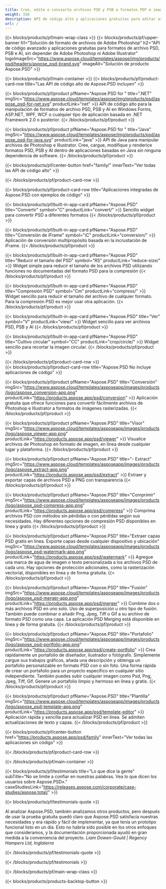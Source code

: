 ```yaml
---
title: Cree, edite o convierta archivos PSD y PSB a formatos PDF e imagen
weight: 310
description: API de código alto y aplicaciones gratuitas para editar archivos de Photoshop. Posibilidad de actualizar las propiedades de la capa, añadir marcas de agua, escala de rotación, voltear, recortar, dithering, ráster, conversión.
url: /
---
```


{{< blocks/products/pf/main-wrap-class >}}
{{< blocks/products/pf/upper-banner h1="Solución de formato de archivos de Adobe Photoshop" h2="API de código avanzado y aplicaciones gratuitas para formatos de archivo PSD, PSB e AI, sin depender de Adobe Photoshop ni Adobe Illustrator" logoImageSrc="https://www.aspose.cloud/templates/aspose/img/products/psd/headers/aspose_psd-brand.svg" imageAlt="Solución de producto Aspose.PSD" >}}

{{< blocks/products/pf/main-container >}}
{{< blocks/products/pf/product-card-row title="Las API de código alto de Aspose.PSD incluyen" >}}

{{< blocks/products/pf/product pfName="Aspose.PSD for " title=".NET" imgSrc="https://www.aspose.cloud/templates/aspose/img/products/psd/aspose_psd-for-net.svg" productLink="net" >}}
API de código alto para la manipulación de formatos de archivo PSD, PSB y AI en Windows Forms, ASP.NET, WPF, WCF o cualquier tipo de aplicación basada en .NET Framework 2.0 o posterior.
{{< /blocks/products/pf/product >}}

{{< blocks/products/pf/product pfName="Aspose.PSD for " title="Java" imgSrc="https://www.aspose.cloud/templates/aspose/img/products/psd/aspose_psd-for-java.svg" productLink="java" >}}
API de Java para manipular archivos de Photoshop e Illustrator. Cree, cargue, modifique y renderice formatos PSD, PSB y AI dentro de aplicaciones basadas en Java sin ninguna dependencia de software.
{{< /blocks/products/pf/product >}}

{{< blocks/products/pf/center-button href="family/" innerText="Ver todas las API de código alto" >}}

{{< /blocks/products/pf/product-card-row >}}

{{< blocks/products/pf/product-card-row title="Aplicaciones integradas de Aspose.PSD con ejemplos de código" >}}

{{< blocks/products/pf/built-in-app-card pfName="Aspose.PSD" title="Convertir" symbol="C" productLink="convert/" >}}
Sencillo widget para convertir PSD a diferentes formatos
{{< /blocks/products/pf/product >}}

{{< blocks/products/pf/built-in-app-card pfName="Aspose.PSD" title="Conversión de iFrame" symbol="iC" productLink="conversion/" >}}
Aplicación de conversión multipropósito basada en la incrustación de iFrame.
{{< /blocks/products/pf/product >}}

{{< blocks/products/pf/built-in-app-card pfName="Aspose.PSD" title="Reducir el tamaño del PSD" symbol="RS" productLink="reduce-size/" >}}
Widget simple para reducir el tamaño de los archivos PSD utilizando funciones no documentadas del formato PSD para la compresión
{{< /blocks/products/pf/product >}}

{{< blocks/products/pf/built-in-app-card pfName="Aspose.PSD" title="Compresión PSD" symbol="Cm" productLink="compress/" >}}
Widget sencillo para reducir el tamaño del archivo de cualquier formato. Para la compresión PSD es mejor usar otra aplicación.
{{< /blocks/products/pf/product >}}

{{< blocks/products/pf/built-in-app-card pfName="Aspose.PSD" title="Ver" symbol="V" productLink="view/" >}}
Widget sencillo para ver archivos PSD, PSB y AI
{{< /blocks/products/pf/product >}}

{{< blocks/products/pf/built-in-app-card pfName="Aspose.PSD" title="Cultivo circular" symbol="CC" productLink="crop/circle/" >}}
Widget sencillo para recortar la imagen circular.
{{< /blocks/products/pf/product >}}
									
{{< /blocks/products/pf/product-card-row >}}										   
{{< blocks/products/pf/product-card-row title="Aspose.PSD No incluye aplicaciones de código" >}}

{{< blocks/products/pf/product pfName="Aspose.PSD" title="Conversión" imgSrc="https://www.aspose.cloud/templates/asposeapp/images/products/logo/aspose_conversion-app.png" productLink="https://products.aspose.app/psd/conversion" >}}
Aplicación gratuita que ofrece funciones para convertir fácilmente archivos de Photoshop e Illustrator a formatos de imágenes rasterizadas.
{{< /blocks/products/pf/product >}}

{{< blocks/products/pf/product pfName="Aspose.PSD" title="Visor" imgSrc="https://www.aspose.cloud/templates/asposeapp/images/products/logo/aspose_viewer-app.png" productLink="https://products.aspose.app/psd/viewer" >}}
Visualice archivos de Photoshop en formato de imagen, en línea desde cualquier lugar y plataforma.
{{< /blocks/products/pf/product >}}

{{< blocks/products/pf/product pfName="Aspose.PSD" title="- Extract" imgSrc="https://www.aspose.cloud/templates/asposeapp/images/products/logo/aspose_extract-app.png" productLink="https://products.aspose.app/psd/extract" >}}
Extraer y exportar capas de archivos PSD a PNG con transparencia
{{< /blocks/products/pf/product >}}

{{< blocks/products/pf/product pfName="Aspose.PSD" title="Comprimir" imgSrc="https://www.aspose.cloud/templates/asposeapp/images/products/logo/aspose_psd-compress-app.png" productLink="https://products.aspose.app/psd/compress" >}}
Comprima archivos PSD con métodos sin pérdidas o con pérdidas según sus necesidades. Hay diferentes opciones de compresión PSD disponibles en línea y gratis
{{< /blocks/products/pf/product >}}

{{< blocks/products/pf/product pfName="Aspose.PSD" title="Extraer capas PSD gratis en línea. Exporte capas desde cualquier dispositivo y ubicación" imgSrc="https://www.aspose.cloud/templates/asposeapp/images/products/logo/aspose_psd-watermark-app.png" productLink="https://products.aspose.app/psd/watermark" >}}
Agregue una marca de agua de imagen o texto personalizada a los archivos PSD de cada uno. Hay opciones de protección adicionales, como la rasterización vectorial, disponibles en línea y de forma gratuita.
{{< /blocks/products/pf/product >}}

{{< blocks/products/pf/product pfName="Aspose.PSD" title="Fusión" imgSrc="https://www.aspose.cloud/templates/asposeapp/images/products/logo/aspose_psd-merger-app.png" productLink="https://products.aspose.app/psd/merger" >}}
Combine dos o más archivos PSD en uno solo. Uso de superposición u otro tipo de fusión. También puede combinar o añadir Png, Jpeg, Tiff o Gif a su archivo de formato PSD como una capa. La aplicación PSD Merging está disponible en línea y de forma gratuita.
{{< /blocks/products/pf/product >}}

{{< blocks/products/pf/product pfName="Aspose.PSD" title="Portafolio" imgSrc="https://www.aspose.cloud/templates/asposeapp/images/products/logo/aspose_psd-portfolio-app.png" productLink="https://products.aspose.app/psd/create-portfolio" >}}
Crea rápidamente un portafolio de diseñador, ilustrador o fotógrafo. Simplemente cargue sus trabajos gráficos, añada una descripción y obtenga un portafolio personalizable en formato PSD con o sin foto. Una forma rápida de crear un portafolio para un proyecto específico en cualquier sitio independiente. También puedes subir cualquier imagen como Psd, Png, Jpeg, Tiff, Gif. Genere un portafolio limpio y hermoso en línea y gratis.
{{< /blocks/products/pf/product >}}

{{< blocks/products/pf/product pfName="Aspose.PSD" title="Plantilla" imgSrc="https://www.aspose.cloud/templates/asposeapp/images/products/logo/aspose_psd-template-app.png" productLink="https://products.aspose.app/psd/template-editor" >}}
Aplicación rápida y sencilla para actualizar PSD en línea. Se admiten actualizaciones de texto y capas.
{{< /blocks/products/pf/product >}}

{{< blocks/products/pf/center-button href="https://products.aspose.app/psd/family" innerText="Ver todas las aplicaciones sin código" >}}

{{< /blocks/products/pf/product-card-row >}}

{{< /blocks/products/pf/main-container >}}

{{< blocks/products/pf/testimonials title="Lo que dice la gente" subTitle="No se limite a confiar en nuestras palabras. Vea lo que dicen los usuarios sobre Aspose.PSD»." caseStudiesLink="https://releases.aspose.com/corporate/case-studies/aspose.total/" >}}

{{< blocks/products/pf/testimonials-quote >}}
<p class="first">
 Al analizar Aspose.PSD, también analizamos otros productos, pero después de usar la prueba gratuita quedó claro que Aspose.PSD satisfacía nuestras necesidades y era rápido y fácil de implementar, ya que tenía un prototipo funcional listo en un día. Esto no habría sido posible en los otros enfoques que consideramos, y la documentación proporcionada ayudó en gran medida a la conveniencia del proyecto.
 <em>
  Liam Dowen-Gould | Regency Hampers Ltd, Inglaterra
 </em>
</p>

{{< /blocks/products/pf/testimonials-quote >}}

{{< /blocks/products/pf/testimonials >}}

{{< /blocks/products/pf/main-wrap-class >}}

{{< blocks/products/products-backtop-button >}}
